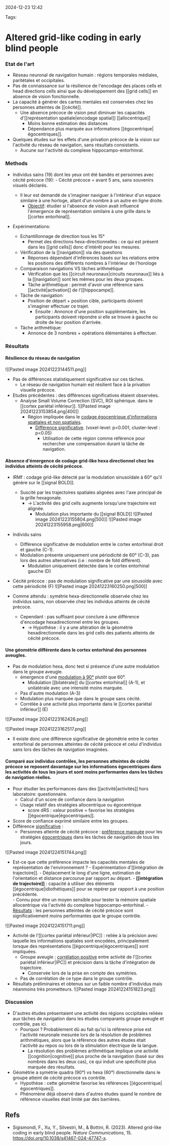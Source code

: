 2024-12-23 12:42


Tags:

# Altered grid-like coding in early blind people


### Etat de l'art 

- Réseau neuronal de navigation humain : régions temporales médiales, paritétales et occipitales.
- Pas de connaissance sur la résilience de l'encodage des places cells et head directions cells ainsi que du développement des [[grid cells]] en absence de vision fonctionnelle.
- La capacité à générer des cartes mentales est conservées chez les personnes atteintes de [[cécité]].
	- Une absence précoce de vision peut diminuer les capacités d'[[représentation spatiale|encodage spatial]] [[allocentrique]] 
		- Moins bonne estimation des distances
		- Dépendance plus marquée aux informations [[égocentrique|égocentriques]].
- Quelques études sur les effets d'une privation précoce de la vision sur l'activité du réseau de navigation, sans résultats consistants.
	- Aucune sur l'activité du complexe hippocampo-entorhinral.

### Methods

- Individus sains (19) dont les yeux ont été bandés et personnes avec cécité précoce (19):
		- Cécité précoce = avant 5 ans, sans souvenirs visuels déclarés.
	- Il leur est demandé de s'imaginer naviguer à l'intérieur d'un espace similaire à une horloge, allant d'un nombre à un autre en ligne droite.
		- <u>Objectif</u>: étudier si l'absence de vision avait influencé l'émergence de représentation similaire à une grille dans le [[cortex entorhinal]].

- Expérimentations:
	- Echantillonnage de direction tous les 15°
		- Permet des directions hexa-directionnelles : ce qui est présent dans les [[grid cells]] donc d'intérêt pour les mesures.
	- Vérification de la [[navigation]] via des questions 
		- Réponses  dépendant d'inférences basés sur les relations entre les positions des différents nombres à l'intérieur de l'horologe
	- Comparaison navigations VS tâches arithmétique
		- Vérification que les [[circuit neuronaux|circuits neuronaux]] liés à la [[navigation]] sont les mêmes pour les deux groupes. 
		- Tâche arithmétique : permet d'avoir une référence sans [[activité|activation]] de l'[[hippocampe]]. 
	- Tâche de navigation:
		- Position de départ + position cible, participants doivent s'imaginer effectuer ce trajet.
			- Ensuite : Annonce d'une position supplémentaire, les participants doivent répondre si elle se trouve à gauche ou droite de leur position d'arrivée.
	- Tâche arithmétique:
		- Annonce de 3 nombres + opérations élémentaires à effectuer.

### Résultats 

#### Résilience du réseau de navigation 

![[Pasted image 20241223144511.png]]


-  Pas de différences statistiquement significative sur ces tâches.
	- Le réseau de navigation humain est résilient face à la privation visuelle précoce.
- Etudes précédentes : des différences significatives étaient observées. 
	- Analyse Small Volume Correction (SVC), ROI sphérique. dans le [[cortex pariétal inférieur]].
	![[Pasted image 20241223153854.png|400]]
		- Région impliquée dans le <u>codage égocentrique d'informations spatiales et non spatiales</u>.
			- <u>Différence significative</u>. (voxel-level: p<0.001, cluster-level : p<0.05)
				- Utilisation de cette région comme référence pour rechercher une compensation durant la tâche de navigation.


#### Absence d'émergence de codage grid-like hexa directionnel chez les individus atteints de cécité précoce. 

- IRMf : codage grid-like détecté par la modulation sinusoïdale à 60° qu'il génère sur le [[signal BOLD]].
	- Suscité par les trajectoires spatiales alignées avec l'axe principal de la grille hexagonale. 
		- -> L'activité des grid cells augmente lorsqu'une trajectoire est alignée.
			- Modulation plus importante du [[signal BOLD]] 
![[Pasted image 20241223155804.png|500]]
![[Pasted image 20241223155958.png|600]]
- Individu sains
	- Différence significative de modulation entre le cortex entorhinal droit et gauche (C-1).
	- Modulation présente uniquement une périodicité de 60° (C-3), pas lors des autres alternatives (i.e : nombre de fold différent).
		- Modulation uniquement détectée dans le cortex entorhinal gauche (D)
- Cécité précoce : pas de modulation significative par une sinusoïde avec cette périodicité (F)
![[Pasted image 20241223160250.png|500]]

- Comme attendu : symétrie hexa-directionnelle observée chez les individus sains, non observée chez les individus atteints de cécité précoce.
	- Cependant : pas suffisant pour conclure à une différence d'encodage hexadirectionnel entre les groupes. 
		- -> Hypothèse : il y a une altération de la géométrie hexadirectionnelle dans les grid cells des patients atteints de cécité précoce.

#### Une géométrie différente dans le cortex entorhinal des personnes aveugles. 

- Pas de modulation hexa, donc test si présence d'une autre modulation dans le groupe aveugle.
	- émergence d'une <u>modulation à 90°</u> plutôt que 60°.
		- Modulation [[bilatérale]] du [[cortex entorhinal]] (A-1), et unilatérale avec une intensité moins marquée.
	- Pas d'autre modulation (A-3)
	- Modulation plus marquée que dans le groupe sans cécité.
	- Corrélée à une  activité plus importante dans le [[cortex pariétal inférieur]] (E)

![[Pasted image 20241223162426.png]]

![[Pasted image 20241223162517.png]]


- Il existe donc une différence significative de géométrie entre le cortex entorhinal de personnes atteintes de cécité précoce  et celui d'individus sans lors des tâches de navigation imaginées. 

#### Comparé aux individus contrôles, les personnes atteintes de cécité précoce se reposent davantage sur les informations égocentriques dans les activités de tous les jours et sont moins performantes dans les tâches de navigation réelles. 

- Pour étudier les performances dans des [[activité|activités]] hors laboratoire: questionnaire. 
	- Calcul d'un score de confiance dans la navigation
	- Usage relatif des stratégies allocentrique ou égocentrique
		- score dRS : valeur positive = favorise les stratégies [[égocentrique|égocentriques]].
- Score de confiance exprimé similaire entre les groupes. 
- Différence <u>significative</u> :
	- Personnes atteinte de cécité précoce : <u>préférence marquée</u> pour les stratégies <u>égocentriques</u> dans les tâches de navigation de tous les jours. 

![[Pasted image 20241224151744.png]]

- Est-ce que cette préférence impacte les capacités mentales de représentation de l'environnement ? 
		- Expérimentation d'[[intégration de trajectoire]].
			- Déplacement le long d'une ligne, estimation de l'orientation et distance parcourue par rapport au départ. 
			- **[[intégration de trajectoire]]** : capacité à utiliser des éléments [[égocentrique|idiothétiques]] pour se repérer par rapport à une position précédente.  
				- Connu pour être un moyen sensible pour tester la mémoire spatiale allocentrique via l'activité du complexe hippocampo-entorhinal.
		- <u>Résultats</u> : les personnes atteintes de cécité précoce sont significativement moins performantes que le groupe contrôle. 

![[Pasted image 20241224151711.png]]
- Activité de l'[[cortex pariétal inférieur|IPC]] : reliée à la précision avec laquelle les informations spatiales sont encodées, principalement lorsque des représentations [[égocentrique|égocentriques]] sont impliquées. 
	- Groupe aveugle : <u>corrélation positive</u> entre activité de l'[[cortex pariétal inférieur|IPC]] et précision dans la tâche d'intégration de trajectoire. 
		- Conservée lors de la prise en compte des symétries. 
	- Pas de corrélation de ce type dans le groupe contrôle. 
- Résultats préliminaires et obtenus sur un faible nombre d'individus mais néanmoins très prometteurs. 
![[Pasted image 20241224151823.png]]


### Discussion

- D'autres études présentaient une activité des régions occipitales reliées aux tâches de navigation dans les études comparants groupe aveugle et contrôle, pas ici.
	- Pourquoi ? Probablement dû au fait qu'ici la référence prise est l'activité neuronale mesurée lors de la résolution de problèmes arithmétiques, alors que la référence des autres études était l'activité au repos ou lors de la stimulation électrique de la langue. 
		- La résolution des problèmes arithmétique implique une activité [[cognition|cognitive]] plus proche de la navigation (basé sur des nombres dans les deux cas), ce qui induit une spécificité plus marquée des résultats.
- Géométrie a symétrie quadra (90°) vs hexa (60°) directionnelle dans le groupe atteint de cécité précoce  vs contrôle. 
	- Hypothèse : cette géométrie favorise les références [[égocentrique|égocentriques]].
	- Phénomène déjà observé dans d'autres études quand le nombre de référence visuelles était limité par des barrières.
## Refs

- Sigismondi, F., Xu, Y., Silvestri, M., & Bottini, R. (2023). Altered grid-like coding in early blind people. _Nature Communications_, 15. https://doi.org/10.1038/s41467-024-47747-x.
